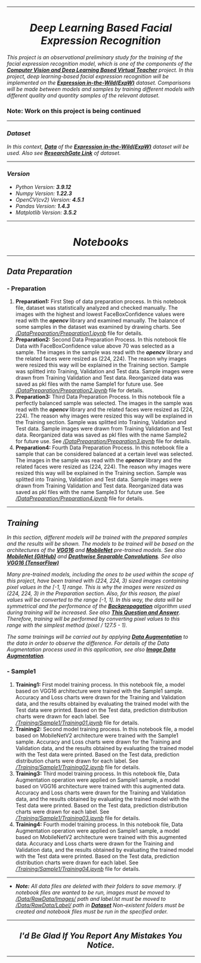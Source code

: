 
---
# *<center>Deep Learning Based Facial Expression Recognition</center>*

*This project is an observational preliminary study for the training of the facial expression recognition model, which is one of the components of the 
[**Computer Vision and Deep Learning Based Virtual Teacher**](https://github.com/RsgAI/Computer-Vision-and-Deep-Learning-Based-Virtual-Teacher "GitHub Repository") project.
In this project, deep learning-based facial expression recognition will be implemented on the
[**Expression in-the-Wild(ExpW)**](http://mmlab.ie.cuhk.edu.hk/projects/socialrelation/index.html "Official Website") dataset.
Comparisons will be made between models and samples by training different models with different quality and quantity samples of the relevant dataset.*

### Note: Work on this project is being continued
---

### *Dataset*
*In this context,
[**Data**](https://drive.google.com/drive/folders/1SDcI273EPKzzZCPSfYQs4alqjL01Kybq "Google Drive Link")
of the 
[**Expression in-the-Wild(ExpW)**](http://mmlab.ie.cuhk.edu.hk/projects/socialrelation/index.html "Official Website") dataset will be used.
Also see [**ResearchGate Link**](https://www.researchgate.net/figure/Example-images-of-the-proposed-ExpW-dataset_fig1_308409718 "ResearchGate Link") of dataset.*

---

### *Version*

- _Python Version: **3.9.12**_
- _Numpy Version: **1.22.3**_
- _OpenCV(cv2) Version: **4.5.1**_
- _Pandas Version: **1.4.3**_
- _Matplotlib Version: **3.5.2**_

---

# *<center>Notebooks</center>*

---

## *Data Preparation*

### - Preparation

1. **Preparation1:** First Step of data preparation process.
In this notebook file, dataset was statistically analyzed and checked manually.
The images with the highest and lowest FaceBoxConfidence values were read with the _**opencv**_ library and examined manually.
The balance of some samples in the dataset was examined by drawing charts.
See <ins>_/DataPreparation/Preparation1.ipynb_</ins> file for details.
2. **Preparation2:** Second Data Preparation Process.
In this notebook file Data with FaceBoxConfidence value above 70 was selected as a sample.
The images in the sample was read with the _**opencv**_ library and the related faces were resized as (224, 224).
The reason why images were resized this way will be explained in the Training section.
Sample was splitted into Training, Validation and Test data.
Sample images were drawn from Training Validation and Test data.
Reorganized data was saved as pkl files with the name Sample1 for future use.
See <ins>_/DataPreparation/Preparation2.ipynb_</ins> file for details.
3. **Preparation3:** Third Data Preparation Process.
In this notebook file a perfectly balanced sample was selected.
The images in the sample was read with the _**opencv**_ library and the related faces were resized as (224, 224).
The reason why images were resized this way will be explained in the Training section.
Sample was splitted into Training, Validation and Test data.
Sample images were drawn from Training Validation and Test data.
Reorganized data was saved as pkl files with the name Sample2 for future use.
See <ins>_/DataPreparation/Preparation3.ipynb_</ins> file for details.
4. **Preparation4:** Fourth Data Preparation Process.
In this notebook file a sample that can be considered balanced at a certain level was selected.
The images in the sample was read with the _**opencv**_ library and the related faces were resized as (224, 224).
The reason why images were resized this way will be explained in the Training section.
Sample was splitted into Training, Validation and Test data.
Sample images were drawn from Training Validation and Test data.
Reorganized data was saved as pkl files with the name Sample3 for future use.
See <ins>_/DataPreparation/Preparation4.ipynb_</ins> file for details.


---

## *Training*

*In this section, different models will be trained with the prepared samples and the results will be shown.
The models to be trained will be based on the architectures of the [**VGG16**](https://keras.io/api/applications/vgg/ "keras") and [**MobileNet**](https://keras.io/api/applications/mobilenet/#mobilenet-function "keras") pre-trained models.
See also [**MobileNet (GitHub)**](https://github.com/tensorflow/models/blob/master/research/slim/nets/mobilenet_v1.md "github") and [**Depthwise Separable Convolutions**](https://towardsdatascience.com/understanding-depthwise-separable-convolutions-and-the-efficiency-of-mobilenets-6de3d6b62503 "towardsdatascience").
See also [**VGG16 (TensorFlow)**](https://www.tensorflow.org/api_docs/python/tf/keras/applications/vgg16/VGG16 "tensorflow")*

*Many pre-trained models, including the ones to be used within the scope of this project, have been trained with (224, 224, 3) sized images containing pixel values in the [-1, 1] range.
This is why the images were resized as (224, 224, 3) in the Preparation section.
Also, for this reason, the pixel values will be converted to the range [-1, 1].
In this way, the data will be symmetrical and the performance of the [**Backpropagation**](https://en.wikipedia.org/wiki/Backpropagation "wikipedia") algorithm used during training will be increased.
See also [**This Question and Answer**](https://stackoverflow.com/questions/59540276/why-in-preprocessing-image-data-we-need-to-do-zero-centered-data "stackoverflow").
Therefore, training will be performed by converting pixel values to this range with the simplest method (pixel / 127.5 - 1).*

*The same trainings will be carried out by applying [**Data Augmentation**](https://en.wikipedia.org/wiki/Data_augmentation "wikipedia") to the data in order to observe the difference.
For details of the Data Augmentation process used in this application, see also [**Image Data Augmentation**](https://www.tensorflow.org/tutorials/images/data_augmentation "tensorflow").*

### - Sample1
1. **Training1:** First model training process. 
In this notebook file, a model based on VGG16 architecture were trained with the Sample1 sample.
Accuracy and Loss charts were drawn for the Training and Validation data, and the results obtained by evaluating the trained model with the Test data were printed.
Based on the Test data, prediction distribution charts were drawn for each label.
See <ins>_/Training/Sample1/Training01.ipynb_</ins> file for details.
2. **Training2:** Second model training process. 
In this notebook file, a model based on MobileNetV2 architecture were trained with the Sample1 sample.
Accuracy and Loss charts were drawn for the Training and Validation data, and the results obtained by evaluating the trained model with the Test data were printed.
Based on the Test data, prediction distribution charts were drawn for each label.
See <ins>_/Training/Sample1/Training02.ipynb_</ins> file for details.
3. **Training3:** Third model training process. 
In this notebook file, Data Augmentation operation were applied on Sample1 sample, a model based on VGG16 architecture were trained with this augmented data.
Accuracy and Loss charts were drawn for the Training and Validation data, and the results obtained by evaluating the trained model with the Test data were printed.
Based on the Test data, prediction distribution charts were drawn for each label.
See <ins>_/Training/Sample1/Training03.ipynb_</ins> file for details.
4. **Training4:** Fourth model training process. 
In this notebook file, Data Augmentation operation were applied on Sample1 sample, a model based on MobileNetV2 architecture were trained with this augmented data.
Accuracy and Loss charts were drawn for the Training and Validation data, and the results obtained by evaluating the trained model with the Test data were printed.
Based on the Test data, prediction distribution charts were drawn for each label.
See <ins>_/Training/Sample1/Training04.ipynb_</ins> file for details.

---


- _**Note:** All data files are deleted with their folders to save memory.
If notebook files are wanted to be run, images must be moved to <ins>/Data/RawData/Images/</ins> path and label.lst must be moved to <ins>/Data/RawData/Label/</ins> path in
[**Dataset**](https://drive.google.com/drive/folders/1SDcI273EPKzzZCPSfYQs4alqjL01Kybq "Google Drive Link")
Non-existent folders must be created and notebook files must be run in the specified order._

---

## <center>_I'd Be Glad If You Report Any Mistakes You Notice._</center>

---